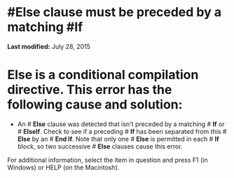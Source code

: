 
# #Else clause must be preceded by a matching #If

 **Last modified:** July 28, 2015

# **Else** is a conditional compilation directive. This error has the following cause and solution:




- An # **Else** clause was detected that isn't preceded by a matching # **If** or # **ElseIf**. Check to see if a preceding # **If** has been separated from this # **Else** by an # **End If**. Note that only one # **Else** is permitted in each # **If** block, so two successive # **Else** clauses cause this error.
    

For additional information, select the item in question and press F1 (in Windows) or HELP (on the Macintosh).
